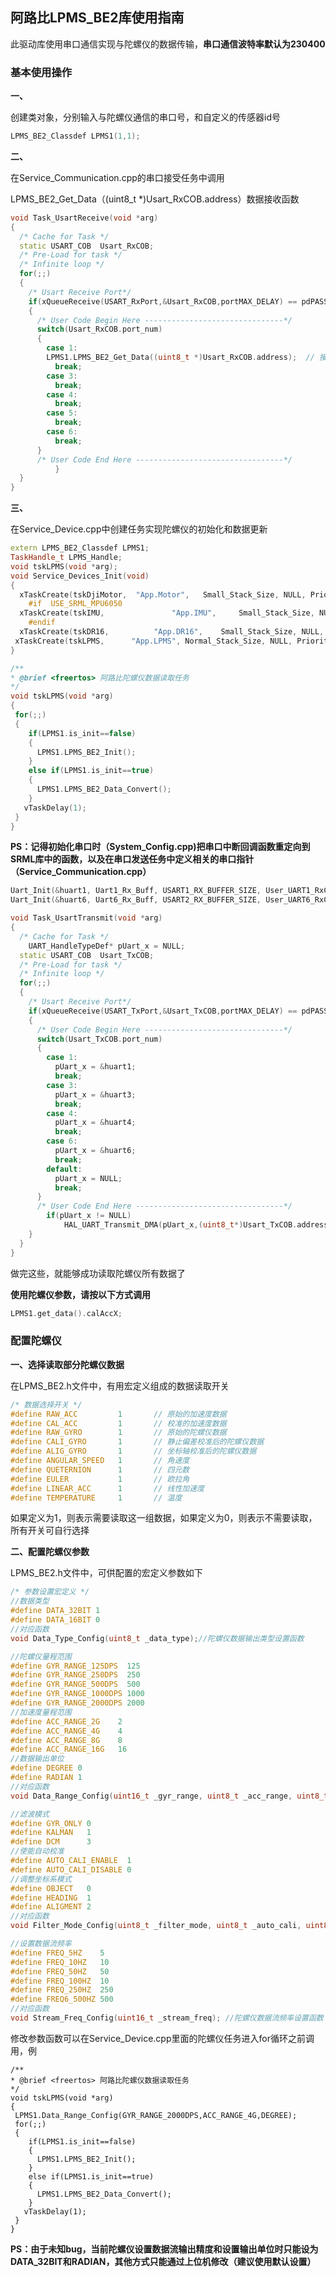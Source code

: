 ## 阿路比LPMS_BE2库使用指南

此驱动库使用串口通信实现与陀螺仪的数据传输，**串口通信波特率默认为230400**



### 基本使用操作

**一、**

创建类对象，分别输入与陀螺仪通信的串口号，和自定义的传感器id号

```c++
LPMS_BE2_Classdef LPMS1(1,1);
```

**二、**

在Service_Communication.cpp的串口接受任务中调用

LPMS_BE2_Get_Data（(uint8_t *)Usart_RxCOB.address）数据接收函数

```c++
void Task_UsartReceive(void *arg)
{
  /* Cache for Task */
  static USART_COB  Usart_RxCOB;
  /* Pre-Load for task */
  /* Infinite loop */
  for(;;)
  {
    /* Usart Receive Port*/
    if(xQueueReceive(USART_RxPort,&Usart_RxCOB,portMAX_DELAY) == pdPASS)
    {
      /* User Code Begin Here -------------------------------*/
      switch(Usart_RxCOB.port_num)
      {
		case 1:
		LPMS1.LPMS_BE2_Get_Data((uint8_t *)Usart_RxCOB.address);  // 接收串口数据
		  break;
        case 3:      
          break;
        case 4:
          break;
		case 5:
		  break;
		case 6:
		  break;
      }
      /* User Code End Here ---------------------------------*/
		  }
  }
}
```

**三、**

在Service_Device.cpp中创建任务实现陀螺仪的初始化和数据更新

```c++
extern LPMS_BE2_Classdef LPMS1;
TaskHandle_t LPMS_Handle;
void tskLPMS(void *arg);
void Service_Devices_Init(void)
{
  xTaskCreate(tskDjiMotor, 	"App.Motor",   Small_Stack_Size, NULL, PriorityAboveNormal, &DjiMotor_Handle);
	#if  USE_SRML_MPU6050
  xTaskCreate(tskIMU,				"App.IMU",	   Small_Stack_Size, NULL, PriorityNormal, &IMU_Handle);
	#endif
  xTaskCreate(tskDR16, 			"App.DR16",    Small_Stack_Size, NULL, PriorityAboveNormal, &DR16_Handle);
 xTaskCreate(tskLPMS,      "App.LPMS", Normal_Stack_Size, NULL, PriorityAboveNormal,&LPMS_Handle);
}

/**
* @brief <freertos> 阿路比陀螺仪数据读取任务
*/
void tskLPMS(void *arg)
{
 for(;;)
 { 
    if(LPMS1.is_init==false)
    {
      LPMS1.LPMS_BE2_Init();
    }
    else if(LPMS1.is_init==true)
    {
      LPMS1.LPMS_BE2_Data_Convert();
    }
   vTaskDelay(1);
 }
}

```

**PS：记得初始化串口时（System_Config.cpp)把串口中断回调函数重定向到SRML库中的函数，以及在串口发送任务中定义相关的串口指针（Service_Communication.cpp）**

```C++
Uart_Init(&huart1, Uart1_Rx_Buff, USART1_RX_BUFFER_SIZE, User_UART1_RxCpltCallback);
Uart_Init(&huart6, Uart6_Rx_Buff, USART2_RX_BUFFER_SIZE, User_UART6_RxCpltCallback);
```

```C++
void Task_UsartTransmit(void *arg)
{
  /* Cache for Task */
	UART_HandleTypeDef* pUart_x = NULL;
  static USART_COB  Usart_TxCOB;
  /* Pre-Load for task */
  /* Infinite loop */
  for(;;)
  {
    /* Usart Receive Port*/
    if(xQueueReceive(USART_TxPort,&Usart_TxCOB,portMAX_DELAY) == pdPASS)
    {
      /* User Code Begin Here -------------------------------*/
      switch(Usart_TxCOB.port_num)
      {
		case 1:
		  pUart_x = &huart1;
		  break;
        case 3:
          pUart_x = &huart3;
          break;
        case 4:
          pUart_x = &huart4;
          break;
        case 6:
          pUart_x = &huart6;
		  break;
		default:
		  pUart_x = NULL;
		  break;
      }
      /* User Code End Here ---------------------------------*/
		if(pUart_x != NULL)
			HAL_UART_Transmit_DMA(pUart_x,(uint8_t*)Usart_TxCOB.address,Usart_TxCOB.len);
    }
  }
}

```

做完这些，就能够成功读取陀螺仪所有数据了



**使用陀螺仪参数，请按以下方式调用**

```C++
LPMS1.get_data().calAccX;
```



### 配置陀螺仪

**一、选择读取部分陀螺仪数据**

在LPMS_BE2.h文件中，有用宏定义组成的数据读取开关

```C++
/* 数据选择开关 */
#define RAW_ACC 		1		// 原始的加速度数据
#define CAL_ACC 		1		// 校准的加速度数据
#define RAW_GYRO 		1		// 原始的陀螺仪数据
#define CALI_GYRO 		1		// 静止偏差校准后的陀螺仪数据
#define ALIG_GYRO 		1		// 坐标轴校准后的陀螺仪数据
#define ANGULAR_SPEED 	1 		// 角速度
#define QUETERNION 		1		// 四元数
#define EULER 			1		// 欧拉角
#define LINEAR_ACC 		1		// 线性加速度
#define TEMPERATURE 	1		// 温度
```

如果定义为1，则表示需要读取这一组数据，如果定义为0，则表示不需要读取，所有开关可自行选择

**二、配置陀螺仪参数**

LPMS_BE2.h文件中，可供配置的宏定义参数如下

```C++
/* 参数设置宏定义 */
//数据类型
#define DATA_32BIT 1
#define DATA_16BIT 0
//对应函数
void Data_Type_Config(uint8_t _data_type);//陀螺仪数据输出类型设置函数

//陀螺仪量程范围
#define GYR_RANGE_125DPS  125
#define GYR_RANGE_250DPS  250
#define GYR_RANGE_500DPS  500
#define GYR_RANGE_1000DPS 1000
#define GYR_RANGE_2000DPS 2000
//加速度量程范围
#define ACC_RANGE_2G 	2
#define ACC_RANGE_4G 	4
#define ACC_RANGE_8G 	8
#define ACC_RANGE_16G   16
//数据输出单位
#define DEGREE 0
#define RADIAN 1
//对应函数
void Data_Range_Config(uint16_t _gyr_range, uint8_t _acc_range, uint8_t _degrad_unit);	//陀螺仪数据量程设置函数

//滤波模式
#define GYR_ONLY 0
#define KALMAN 	 1
#define DCM 	 3
//使能自动校准
#define AUTO_CALI_ENABLE  1
#define AUTO_CALI_DISABLE 0
//调整坐标系模式
#define OBJECT 	 0
#define HEADING  1
#define ALIGMENT 2
//对应函数
void Filter_Mode_Config(uint8_t _filter_mode, uint8_t _auto_cali, uint8_t _offset_mode);//陀螺仪滤波修正设置函数

//设置数据流频率
#define FREQ_5HZ  	5
#define FREQ_10HZ 	10
#define FREQ_50HZ 	50
#define FREQ_100HZ 	10
#define FREQ_250HZ 	250
#define FREQ6_500HZ 500
//对应函数
void Stream_Freq_Config(uint16_t _stream_freq);	//陀螺仪数据流频率设置函数
```

修改参数函数可以在Service_Device.cpp里面的陀螺仪任务进入for循环之前调用，例

```
/**
* @brief <freertos> 阿路比陀螺仪数据读取任务
*/
void tskLPMS(void *arg)
{
 LPMS1.Data_Range_Config(GYR_RANGE_2000DPS,ACC_RANGE_4G,DEGREE);
 for(;;)
 { 
    if(LPMS1.is_init==false)
    {
      LPMS1.LPMS_BE2_Init();
    }
    else if(LPMS1.is_init==true)
    {
      LPMS1.LPMS_BE2_Data_Convert();
    }
   vTaskDelay(1);
 }
}

```

**PS：由于未知bug，当前陀螺仪设置数据流输出精度和设置输出单位时只能设为DATA_32BIT和RADIAN，其他方式只能通过上位机修改（建议使用默认设置）**